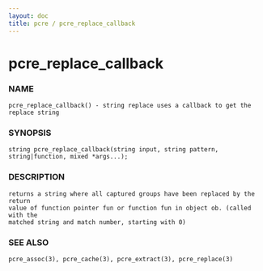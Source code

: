 ```yaml
---
layout: doc
title: pcre / pcre_replace_callback
---
```

# pcre_replace_callback

### NAME

    pcre_replace_callback() - string replace uses a callback to get the replace string

### SYNOPSIS

    string pcre_replace_callback(string input, string pattern, string|function, mixed *args...);

### DESCRIPTION

    returns a string where all captured groups have been replaced by the return
    value of function pointer fun or function fun in object ob. (called with the
    matched string and match number, starting with 0)

### SEE ALSO

    pcre_assoc(3), pcre_cache(3), pcre_extract(3), pcre_replace(3)
